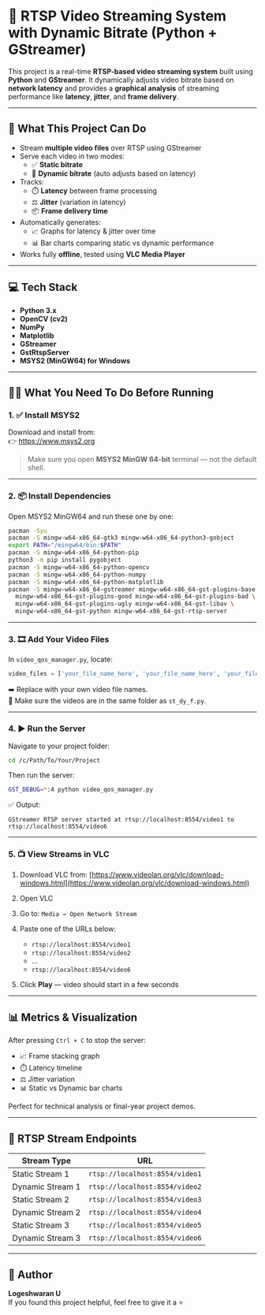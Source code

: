 
# 🎥 RTSP Video Streaming System with Dynamic Bitrate (Python + GStreamer)

This project is a real-time **RTSP-based video streaming system** built using **Python** and **GStreamer**. It dynamically adjusts video bitrate based on **network latency** and provides a **graphical analysis** of streaming performance like **latency**, **jitter**, and **frame delivery**.

---

## 🚀 What This Project Can Do

- Stream **multiple video files** over RTSP using GStreamer
- Serve each video in two modes:
  - ✅ **Static bitrate**
  - 🔁 **Dynamic bitrate** (auto adjusts based on latency)
- Tracks:
  - ⏱️ **Latency** between frame processing
  - ⚖️ **Jitter** (variation in latency)
  - 📦 **Frame delivery time**
- Automatically generates:
  - 📈 Graphs for latency & jitter over time
  - 📊 Bar charts comparing static vs dynamic performance
- Works fully **offline**, tested using **VLC Media Player**

---

## 💻 Tech Stack

- **Python 3.x**
- **OpenCV (cv2)**
- **NumPy**
- **Matplotlib**
- **GStreamer**
- **GstRtspServer**
- **MSYS2 (MinGW64) for Windows**

---

## 🧑‍🏭 What You Need To Do Before Running

### 1. ✅ Install MSYS2

Download and install from:  
👉 https://www.msys2.org

> Make sure you open **MSYS2 MinGW 64-bit** terminal — not the default shell.

---

### 2. 📦 Install Dependencies

Open MSYS2 MinGW64 and run these one by one:

```bash
pacman -Syu
pacman -S mingw-w64-x86_64-gtk3 mingw-w64-x86_64-python3-gobject
export PATH="/mingw64/bin:$PATH"
pacman -S mingw-w64-x86_64-python-pip
python3 -m pip install pygobject
pacman -S mingw-w64-x86_64-python-opencv
pacman -S mingw-w64-x86_64-python-numpy
pacman -S mingw-w64-x86_64-python-matplotlib
pacman -S mingw-w64-x86_64-gstreamer mingw-w64-x86_64-gst-plugins-base \
  mingw-w64-x86_64-gst-plugins-good mingw-w64-x86_64-gst-plugins-bad \
  mingw-w64-x86_64-gst-plugins-ugly mingw-w64-x86_64-gst-libav \
  mingw-w64-x86_64-gst-python mingw-w64-x86_64-gst-rtsp-server
```

---

### 3. 🎞️ Add Your Video Files

In `video_qos_manager.py`, locate:

```python
video_files = ['your_file_name_here', 'your_file_name_here', 'your_file_name_here']
```

➡️ Replace with your own video file names.  
📁 Make sure the videos are in the same folder as `st_dy_f.py`.

---

### 4. ▶️ Run the Server

Navigate to your project folder:

```bash
cd /c/Path/To/Your/Project
```

Then run the server:

```bash
GST_DEBUG=*:4 python video_qos_manager.py
```

✅ Output:

```
GStreamer RTSP server started at rtsp://localhost:8554/video1 to rtsp://localhost:8554/video6
```

---

### 5. 📺 View Streams in VLC

1. Download VLC from: [https://www.videolan.org/vlc/download-windows.html](https://www.videolan.org/vlc/download-windows.html)
2. Open VLC
3. Go to: `Media → Open Network Stream`
4. Paste one of the URLs below:

   * `rtsp://localhost:8554/video1`
   * `rtsp://localhost:8554/video2`
   * ...
   * `rtsp://localhost:8554/video6`
5. Click **Play** — video should start in a few seconds

---

## 📊 Metrics & Visualization

After pressing `Ctrl + C` to stop the server:

* 📈 Frame stacking graph
* ⏱️ Latency timeline
* ⚖️ Jitter variation
* 📊 Static vs Dynamic bar charts

Perfect for technical analysis or final-year project demos.

---

## 📌 RTSP Stream Endpoints

| Stream Type      | URL                            |
| ---------------- | ------------------------------ |
| Static Stream 1  | `rtsp://localhost:8554/video1` |
| Dynamic Stream 1 | `rtsp://localhost:8554/video2` |
| Static Stream 2  | `rtsp://localhost:8554/video3` |
| Dynamic Stream 2 | `rtsp://localhost:8554/video4` |
| Static Stream 3  | `rtsp://localhost:8554/video5` |
| Dynamic Stream 3 | `rtsp://localhost:8554/video6` |

---

## 👤 Author

**Logeshwaran U**    
If you found this project helpful, feel free to give it a ⭐
